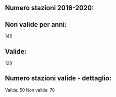 
## Numero stazioni 2016-2020: 

## Non valide per anni:
 145 


## Valide:
 128 

## Numero stazioni valide - dettaglio: 
Valide: 50 
Non valide: 78 
